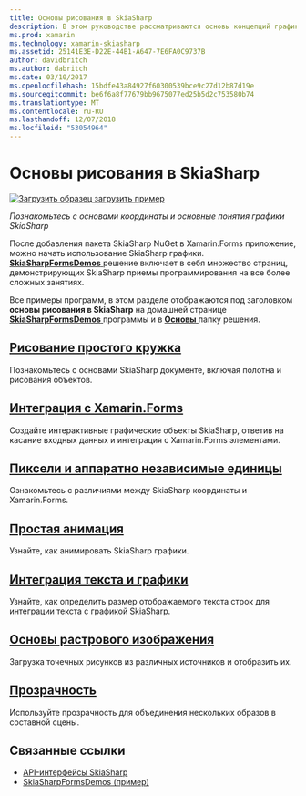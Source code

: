 ```yaml
---
title: Основы рисования в SkiaSharp
description: В этом руководстве рассматриваются основы концепций графики SkiaSharp и координаты в приложениях Xamarin.Forms.
ms.prod: xamarin
ms.technology: xamarin-skiasharp
ms.assetid: 25141E3E-D22E-44B1-A647-7E6FA0C9737B
author: davidbritch
ms.author: dabritch
ms.date: 03/10/2017
ms.openlocfilehash: 15bdfe43a84927f60300539bce9c27d12b87d19e
ms.sourcegitcommit: be6f6a8f77679bb9675077ed25b5d2c753580b74
ms.translationtype: MT
ms.contentlocale: ru-RU
ms.lasthandoff: 12/07/2018
ms.locfileid: "53054964"
---
```

# <a name="skiasharp-drawing-basics"></a>Основы рисования в SkiaSharp

[![Загрузить образец](~/media/shared/download.png) загрузить пример](https://developer.xamarin.com/samples/xamarin-forms/SkiaSharpForms/Demos/)

_Познакомьтесь с основами координаты и основные понятия графики SkiaSharp_

После добавления пакета SkiaSharp NuGet в Xamarin.Forms приложение, можно начать использование SkiaSharp графики. [ **SkiaSharpFormsDemos** ](https://developer.xamarin.com/samples/xamarin-forms/SkiaSharpForms/Demos/) решение включает в себя множество страниц, демонстрирующих SkiaSharp приемы программирования на все более сложных занятиях.

Все примеры программ, в этом разделе отображаются под заголовком **основы рисования в SkiaSharp** на домашней странице [ **SkiaSharpFormsDemos** ](https://developer.xamarin.com/samples/xamarin-forms/SkiaSharpForms/Demos/) программы и в [ **Основы** ](https://github.com/xamarin/xamarin-forms-samples/tree/master/SkiaSharpForms/Demos/Demos/SkiaSharpFormsDemos/Basics) папку решения.

## <a name="drawing-a-simple-circlecirclemd"></a>[Рисование простого кружка](circle.md)

Познакомьтесь с основами SkiaSharp документе, включая полотна и рисования объектов.

## <a name="integrating-with-xamarinformsintegrationmd"></a>[Интеграция с Xamarin.Forms](integration.md)

Создайте интерактивные графические объекты SkiaSharp, ответив на касание входных данных и интеграция с Xamarin.Forms элементами.

## <a name="pixels-and-device-independent-unitspixelsmd"></a>[Пиксели и аппаратно независимые единицы](pixels.md)

Ознакомьтесь с различиями между SkiaSharp координаты и Xamarin.Forms.

## <a name="basic-animationanimationmd"></a>[Простая анимация](animation.md)

Узнайте, как анимировать SkiaSharp графики.

## <a name="integrating-text-and-graphicstextmd"></a>[Интеграция текста и графики](text.md)

Узнайте, как определить размер отображаемого текста строк для интеграции текста с графикой SkiaSharp.

## <a name="bitmap-basicsbitmapsmd"></a>[Основы растрового изображения](bitmaps.md)

Загрузка точечных рисунков из различных источников и отобразить их.

## <a name="transparencytransparencymd"></a>[Прозрачность](transparency.md)

Используйте прозрачность для объединения нескольких образов в составной сцены.

## <a name="related-links"></a>Связанные ссылки

- [API-интерфейсы SkiaSharp](https://docs.microsoft.com/dotnet/api/skiasharp)
- [SkiaSharpFormsDemos (пример)](https://developer.xamarin.com/samples/xamarin-forms/SkiaSharpForms/Demos/)
